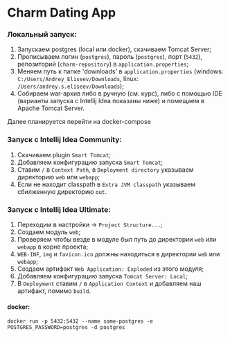 # Charm Dating App

### Локальный запуск:
1) Запускаем postgres (local или docker), скачиваем Tomcat Server;
2) Прописываем логин (`postgres`), пароль (`postgres`), порт (`5432`), репозиторий (`charm-repository`) в `application.properties`;
3) Меняем путь к папке 'downloads' в `application.properties` (windows: `C:/Users/Andrey_Eliseev/Downloads`, linux: `/Users/andrey.s.eliseev/Downloads`);
4) Собираем war-архив либо в ручную (см. курс), либо с помощью IDE (варианты запуска с Intellij Idea показаны ниже) и помещаем в Apache Tomcat Server.

Далее планируется перейти на docker-compose

### Запуск с Intellij Idea Community:
1) Скачиваем plugin `Smart Tomcat`;
2) Добавляем конфигурацию запуска `Smart Tomcat`;
3) Ставим `/` в `Context Path`, в `Deployment directory` указываем директорию `web` или `webapp`;
4) Если не находит classpath в `Extra JVM classpath` указываем сбилженную директорию `out`.

### Запуск с Intellij Idea Ultimate:
1) Переходим в настройки -> `Project Structure...`;
2) Создаем модуль `web`;
3) Проверяем чтобы везде в модуле был путь до директории `web` или `webapp` в корне проекта;
4) `WEB-INF`, `img` и `favicon.ico` должны находиться в директории `web` или `webapp`;
5) Создаем артифакт `Web Application: Exploded` из этого модуля;
6) Добавляем конфигурацию запуска `Tomcat Server: Local`;
7) В `Deployment` ставим `/` в `Application Context` и добавляем наш артифакт, помимо `build`.

#### docker:
`docker run -p 5432:5432 --name some-postgres -e POSTGRES_PASSWORD=postgres -d postgres`